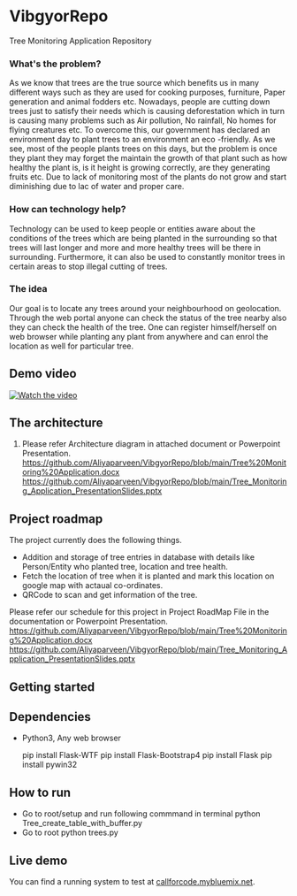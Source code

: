 # VibgyorRepo
Tree Monitoring Application Repository

### What's the problem?

As we know that trees are the true source which benefits us in many different ways such as they are used for cooking purposes, furniture, Paper generation and animal fodders etc.
Nowadays, people are cutting down trees just to satisfy their needs which is causing deforestation which in turn is causing many problems such as Air pollution, No rainfall, No homes for flying creatures etc. To overcome this, our government has declared an environment day to plant trees to an environment an eco -friendly.
As we see, most of the people plants trees on this days, but the problem is once they plant they may forget the maintain the growth of that plant such as how healthy the plant is, is it height is growing correctly, are they generating fruits etc. Due to lack of monitoring most of the plants do not grow and start diminishing due to lac of water and proper care. 


### How can technology help?

Technology can be used to keep people or entities aware about the conditions of the trees which are being planted in the surrounding so that trees will last longer and more and more healthy trees will be there in surrounding. Furthermore, it can also be used to constantly monitor trees in certain areas to stop illegal cutting of trees.
 
### The idea

Our goal is to locate any trees around your neighbourhood on geolocation. Through the web portal anyone can check the status of the tree nearby also they can check the health of the tree. One can register himself/herself on web browser while planting any plant from anywhere and can enrol the location as well for particular tree.

## Demo video

[![Watch the video](https://github.com/Call-for-Code/Liquid-Prep/blob/master/images/readme/IBM-interview-video-image.png)](https://www.dailymotion.com/video/x821wec)

## The architecture

1. Please refer Architecture diagram in attached document or Powerpoint Presentation.
https://github.com/Aliyaparveen/VibgyorRepo/blob/main/Tree%20Monitoring%20Application.docx
https://github.com/Aliyaparveen/VibgyorRepo/blob/main/Tree_Monitoring_Application_PresentationSlides.pptx

## Project roadmap

The project currently does the following things.

- Addition and storage of tree entries in database with details like Person/Entity who planted tree, location    and tree health.
- Fetch the location of tree when it is planted and mark this location on google map with actaual co-ordinates.
- QRCode to scan and get information of the tree.

Please refer our schedule for this project in Project RoadMap File in the documentation or Powerpoint Presentation.
https://github.com/Aliyaparveen/VibgyorRepo/blob/main/Tree%20Monitoring%20Application.docx
https://github.com/Aliyaparveen/VibgyorRepo/blob/main/Tree_Monitoring_Application_PresentationSlides.pptx

## Getting started
  ## Dependencies
   - Python3, Any web browser

        pip install Flask-WTF
        pip install Flask-Bootstrap4
        pip install Flask
        pip install pywin32
        
  ## How to run
  - Go to root/setup and run following commmand in terminal
        python Tree_create_table_with_buffer.py
  - Go to root
        python trees.py

## Live demo

You can find a running system to test at [callforcode.mybluemix.net](http://callforcode.mybluemix.net/).
